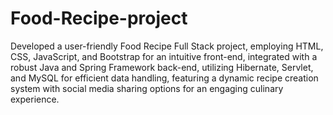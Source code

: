 # Food-Recipe-project

Developed a user-friendly Food Recipe Full Stack project, employing HTML, CSS, JavaScript, and Bootstrap for an intuitive front-end, integrated with a robust Java and Spring Framework back-end, utilizing Hibernate, Servlet, and MySQL for efficient data handling, featuring a dynamic recipe creation system with social media sharing options for an engaging culinary experience.
